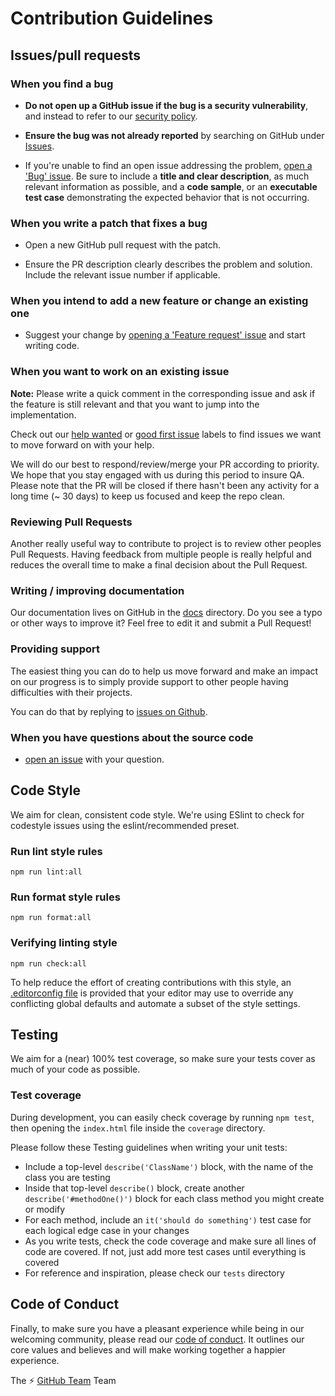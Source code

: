 # Contribution Guidelines

## Issues/pull requests

### When you find a bug

* **Do not open up a GitHub issue if the bug is a security vulnerability**, and instead to refer to our [security policy][1].

* **Ensure the bug was not already reported** by searching on GitHub under [Issues][2].

* If you're unable to find an open issue addressing the problem, [open a 'Bug' issue][4].
Be sure to include a **title and clear description**, as much relevant information as possible, and a **code sample**, or an **executable test case** demonstrating the expected behavior that is not occurring.

### When you write a patch that fixes a bug

* Open a new GitHub pull request with the patch.

* Ensure the PR description clearly describes the problem and solution.
Include the relevant issue number if applicable.

### When you intend to add a new feature or change an existing one

* Suggest your change by [opening a 'Feature request' issue][5] and start writing code.

### When you want to work on an existing issue

**Note:** Please write a quick comment in the corresponding issue and ask if the feature is still relevant and that you want to jump into the implementation.

Check out our [help wanted](https://github.com/AlexRogalskiy/github-action-tag-replacer/labels/help%20wanted) or [good first issue](https://github.com/AlexRogalskiy/github-action-tag-replacer/labels/good%20first%20issue) labels to find issues we want to move forward on with your help.

We will do our best to respond/review/merge your PR according to priority. We hope that you stay engaged with us during this period to insure QA. Please note that the PR will be closed if there hasn't been any activity for a long time (~ 30 days) to keep us focused and keep the repo clean.

### Reviewing Pull Requests

Another really useful way to contribute to project is to review other peoples Pull Requests. Having feedback from multiple people is really helpful and reduces the overall time to make a final decision about the Pull Request.

### Writing / improving documentation

Our documentation lives on GitHub in the [docs](docs) directory. Do you see a typo or other ways to improve it? Feel free to edit it and submit a Pull Request!

### Providing support

The easiest thing you can do to help us move forward and make an impact on our progress is to simply provide support to other people having difficulties with their projects.

You can do that by replying to [issues on Github](https://github.com/AlexRogalskiy/github-action-tag-replacer/issues).

### When you have questions about the source code

* [open an issue][3] with your question.

## Code Style

We aim for clean, consistent code style. We're using ESlint to check for codestyle issues using the eslint/recommended preset.

### Run lint style rules

```
npm run lint:all
```

### Run format style rules

```
npm run format:all
```

### Verifying linting style

```
npm run check:all
```

To help reduce the effort of creating contributions with this style, an [.editorconfig file](http://editorconfig.org/) is provided that your editor may use to override any conflicting global defaults and automate a subset of the style settings.

## Testing

We aim for a (near) 100% test coverage, so make sure your tests cover as much of your code as possible.

### Test coverage

During development, you can easily check coverage by running `npm test`, then opening the `index.html` file inside the `coverage` directory.

Please follow these Testing guidelines when writing your unit tests:

- Include a top-level `describe('ClassName')` block, with the name of the class you are testing
- Inside that top-level `describe()` block, create another `describe('#methodOne()')` block for each class method you might create or modify
- For each method, include an `it('should do something')` test case for each logical edge case in your changes
- As you write tests, check the code coverage and make sure all lines of code are covered. If not, just add more test cases until everything is covered
- For reference and inspiration, please check our `tests` directory

## Code of Conduct

Finally, to make sure you have a pleasant experience while being in our welcoming community, please read our [code of conduct](CODE_OF_CONDUCT.md). It outlines our core values and believes and will make working together a happier experience.

The :zap: [GitHub Team](https://github.com/AlexRogalskiy) Team


[1]: https://github.com/AlexRogalskiy/github-action-tag-replacer/security/policy
[2]: https://github.com/AlexRogalskiy/github-action-tag-replacer/issues
[3]: https://github.com/AlexRogalskiy/github-action-tag-replacer/issues/new
[4]: https://github.com/AlexRogalskiy/github-action-tag-replacer/issues/new?assignees=&labels=bug&template=bug_report.md&title=
[5]: https://github.com/AlexRogalskiy/github-action-tag-replacer/issues/new?assignees=&labels=enhancement&template=feature_request.md&title=
